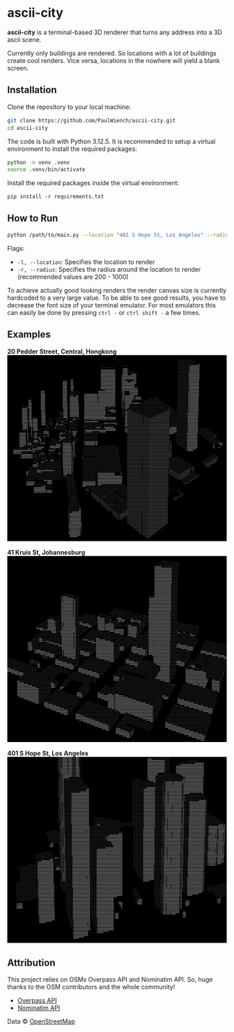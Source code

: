 # ascii-city
**ascii-city** is a terminal-based 3D renderer that turns any address into a 3D ascii scene.

Currently only buildings are rendered. So locations with a lot of buildings create cool renders. Vice versa, locations in the nowhere will yield a blank screen.

## Installation
Clone the repository to your local machine:
```bash
git clone https://github.com/PaulWiench/ascii-city.git
cd ascii-city
```

The code is built with Python 3.12.5. It is recommended to setup a virtual environment to install the required packages:
```bash
python -m venv .venv
source .venv/bin/activate
```

Install the required packages inside the virtual environment:
```
pip install -r requirements.txt
```

## How to Run
```bash
python /path/to/main.py --location "401 S Hope St, Los Angeles" --radius 250
```

Flags:
- `-l, --location`: Specifies the location to render
- `-r, --radius`: Specifies the radius around the location to render (recommended values are 200 - 1000)

To achieve actually good looking renders the render canvas size is currently hardcoded to a very large value. To be able to see good results, you have to decrease the font size of your terminal emulator. For most emulators this can easily be done by pressing `ctrl -` or `ctrl shift -` a few times.

## Examples

**20 Pedder Street, Central, Hongkong**
![Hongkong](data/hongkong.png)

**41 Kruis St, Johannesburg**
![Johannisburg](data/johannisburg.png)

**401 S Hope St, Los Angeles**
![Los Angeles](data/losangeles.png)

## Attribution
This project relies on OSMs Overpass API and Nominatim API. So, huge thanks to the OSM contributors and the whole community!
- [Overpass API](https://overpass-api.de)
- [Nominatim API](https://nominatim.org)

Data © [OpenStreetMap](https://www.openstreetmap.org/copyright)
